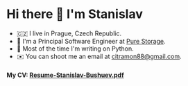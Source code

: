# Hi there 👋 I'm Stanislav

- 🇨🇿 I live in Prague, Czech Republic.
- 🐍 I'm a Principal Software Engineer at [Pure Storage](https://www.purestorage.com/).
- 🤖 Most of the time I'm writing on Python.
- ✉️ You can shoot me an email at [citramon88@gmail.com](mailto:citramon88@gmail.com).

#### My CV: [Resume-Stanislav-Bushuev.pdf](https://raw.githubusercontent.com/citramon/citramon/master/Resume-Stanislav-Bushuev.pdf)
